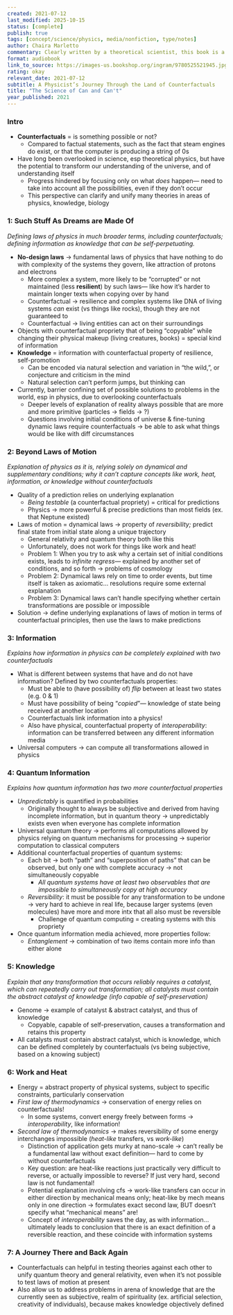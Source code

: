 ```yaml
---
created: 2021-07-12
last_modified: 2025-10-15
status: [complete]
publish: true
tags: [concept/science/physics, media/nonfiction, type/notes]
author: Chaira Marletto
commentary: Clearly written by a theoretical scientist, this book is a rigorous and dense with defense of the author’s claims on the importance of including counterfactuals into our scientific process. While somewhat overwhelming to listen to as an audiobook (not being able to slow down or digest a statement as easily), I still found Marletto’s explanations cogent and cohesive, tying together basic concepts while grappling with some of the most complex open problems of our time.
format: audiobook
link_to_source: https://images-us.bookshop.org/ingram/9780525521945.jpg?v=enc-v1
rating: okay
relevant_date: 2021-07-12
subtitle: A Physicist’s Journey Through the Land of Counterfactuals
title: "The Science of Can and Can't"
year_published: 2021
---
```


### Intro

- **Counterfactuals** = is something possible or not?
    - Compared to factual statements, such as the fact that steam engines do exist, or that the computer is producing a string of 0s
- Have long been overlooked in science, esp theoretical physics, but have the potential to transform our understanding of the universe, and of understanding itself
    - Progress hindered by focusing only on what *does* happen— need to take into account all the possibilities, even if they don’t occur
    - This perspective can clarify and unify many theories in areas of physics, knowledge, biology

### 1: Such Stuff As Dreams are Made Of

*Defining laws of physics in much broader terms, including counterfactuals; defining information as knowledge that can be self-perpetuating.*

- **No-design laws** → fundamental laws of physics that have nothing to do with complexity of the systems they govern, like attraction of protons and electrons
    - More complex a system, more likely to be “corrupted” or not maintained (less **resilient**) by such laws— like how it’s harder to maintain longer texts when copying over by hand
    - Counterfactual → resilience and complex systems like DNA of living systems *can* exist (vs things like rocks), though they are not guaranteed to
    - Counterfactual → living entities can act on their surroundings
- Objects with counterfactual propriety that of being “copyable” while changing their physical makeup (living creatures, books) = special kind of information
- **Knowledge** = information with counterfactual property of resilience, self-promotion
    - Can be encoded via natural selection and variation in “the wild,”, or conjecture and criticism in the mind
    - Natural selection can’t perform jumps, but thinking can
- Currently, barrier confining set of possible solutions to problems in the world, esp in physics, due to overlooking counterfactuals
    - Deeper levels of explanation of reality always possible that are more and more primitive (particles → fields → ?)
    - Questions involving initial conditions of universe & fine-tuning dynamic laws require counterfactuals → be able to ask what things would be like with diff circumstances

### 2: Beyond Laws of Motion

*Explanation of physics as it is, relying solely on dynamical and supplementary conditions; why it can’t capture concepts like work, heat, information, or knowledge without counterfactuals*

- Quality of a prediction relies on underlying explanation
    - *Being testable* (a counterfactual propriety) = critical for predictions
    - Physics → more powerful & precise predictions than most fields (ex. that Neptune existed)
- Laws of motion = dynamical laws → property of *reversibility;* predict final state from initial state along a unique trajectory
    - General relativity and quantum theory both like this
    - Unfortunately, does not work for things like work and heat!
    - Problem 1: When you try to ask why a certain set of initial conditions exists, leads to *infinite regress*— explained by another set of conditions, and so forth → problems of cosmology
    - Problem 2: Dynamical laws rely on time to order events, but time itself is taken as axiomatic… resolutions require some external explanation
    - Problem 3: Dynamical laws can’t handle specifying whether certain transformations are possible or impossible
- Solution → define underlying explanations of laws of motion in terms of counterfactual principles, then use the laws to make predictions

### 3: Information

*Explains how information in physics can be completely explained with two counterfactuals*

- What is different between systems that have and do not have information? Defined by two counterfactuals properties:
    - Must be able to (have possibility of) *flip* between at least two states (e.g. 0 & 1)
    - Must have possibility of being “*copied*”— knowledge of state being received at another location
    - Counterfactuals link information into a physics!
    - Also have physical, counterfactual property of *interoperability*: information can be transferred between any different information media
- Universal computers → can compute all transformations allowed in physics

### 4: Quantum Information

*Explains how quantum information has two more counterfactual properties*

- *Unpredictably* is quantified in probabilities
    - Originally thought to always be subjective and derived from having incomplete information, but in quantum theory → unpredictably exists even when everyone has complete information
- Universal quantum theory → performs all computations allowed by physics relying on quantum mechanisms for processing  → superior computation to classical computers
- Additional counterfactual properties of quantum systems:
    - Each bit → both “path” and “superposition of paths” that can be observed, but only one with complete accuracy → not simultaneously copyable
        - *All quantum systems have at least two observables that are impossible to simultaneously copy at high accuracy*
    - *Reversibility*: it must be possible for any transformation to be undone → very hard to achieve in real life, because larger systems (even molecules) have more and more intx that all also must be reversible
        - Challenge of quantum computing = creating systems with this propriety
- Once quantum information media achieved, more properties follow:
    - *Entanglement* → combination of two items contain more info than either alone

### 5: Knowledge

*Explain that any transformation that occurs reliably requires a catalyst, which can repeatedly carry out transformation; all catalysts must contain the abstract catalyst of knowledge (info capable of self-preservation)*

- Genome → example of catalyst & abstract catalyst, and thus of knowledge
    - Copyable, capable of self-preservation, causes a transformation and retains this property
- All catalysts must contain abstract catalyst, which is knowledge, which can be defined completely by counterfactuals (vs being subjective, based on a knowing subject)

### 6: Work and Heat

- Energy = abstract property of physical systems, subject to specific constraints, particularly conservation
- *First law of thermodynamics* → conservation of energy relies on counterfactuals!
    - In some systems, convert energy freely between forms → *interoperability*, like information!
- *Second law of thermodynamics* → makes reversibility of some energy interchanges impossible (*heat-like* transfers, vs *work-like*)
    - Distinction of application gets murky at nano-scale → can’t really be a fundamental law without exact definition— hard to come by without counterfactuals
    - Key question: are heat-like reactions just practically very difficult to reverse, or actually impossible to reverse? If just very hard, second law is not fundamental!
    - Potential explanation involving cfs → work-like transfers can occur in either direction by mechanical means only; heat-like by mech means only in one direction → formulates exact second law, BUT doesn’t specify what “mechanical means” are!
    - Concept of *interoperability* saves the day, as with information... ultimately leads to conclusion that there is an exact definition of a reversible reaction, and these coincide with information systems

### 7: A Journey There and Back Again

- Counterfactuals can helpful in testing theories against each other to unify quantum theory and general relativity, even when it’s not possible to test laws of motion at present
- Also allow us to address problems in arena of knowledge that are the currently seen as subjective, realm of spirituality (ex. artificial selection, creativity of individuals), because makes knowledge objectively defined
